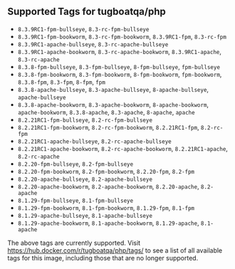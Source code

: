## Supported Tags for tugboatqa/php

* `8.3.9RC1-fpm-bullseye`, `8.3-rc-fpm-bullseye`
* `8.3.9RC1-fpm-bookworm`, `8.3-rc-fpm-bookworm`, `8.3.9RC1-fpm`, `8.3-rc-fpm`
* `8.3.9RC1-apache-bullseye`, `8.3-rc-apache-bullseye`
* `8.3.9RC1-apache-bookworm`, `8.3-rc-apache-bookworm`, `8.3.9RC1-apache`, `8.3-rc-apache`
* `8.3.8-fpm-bullseye`, `8.3-fpm-bullseye`, `8-fpm-bullseye`, `fpm-bullseye`
* `8.3.8-fpm-bookworm`, `8.3-fpm-bookworm`, `8-fpm-bookworm`, `fpm-bookworm`, `8.3.8-fpm`, `8.3-fpm`, `8-fpm`, `fpm`
* `8.3.8-apache-bullseye`, `8.3-apache-bullseye`, `8-apache-bullseye`, `apache-bullseye`
* `8.3.8-apache-bookworm`, `8.3-apache-bookworm`, `8-apache-bookworm`, `apache-bookworm`, `8.3.8-apache`, `8.3-apache`, `8-apache`, `apache`
* `8.2.21RC1-fpm-bullseye`, `8.2-rc-fpm-bullseye`
* `8.2.21RC1-fpm-bookworm`, `8.2-rc-fpm-bookworm`, `8.2.21RC1-fpm`, `8.2-rc-fpm`
* `8.2.21RC1-apache-bullseye`, `8.2-rc-apache-bullseye`
* `8.2.21RC1-apache-bookworm`, `8.2-rc-apache-bookworm`, `8.2.21RC1-apache`, `8.2-rc-apache`
* `8.2.20-fpm-bullseye`, `8.2-fpm-bullseye`
* `8.2.20-fpm-bookworm`, `8.2-fpm-bookworm`, `8.2.20-fpm`, `8.2-fpm`
* `8.2.20-apache-bullseye`, `8.2-apache-bullseye`
* `8.2.20-apache-bookworm`, `8.2-apache-bookworm`, `8.2.20-apache`, `8.2-apache`
* `8.1.29-fpm-bullseye`, `8.1-fpm-bullseye`
* `8.1.29-fpm-bookworm`, `8.1-fpm-bookworm`, `8.1.29-fpm`, `8.1-fpm`
* `8.1.29-apache-bullseye`, `8.1-apache-bullseye`
* `8.1.29-apache-bookworm`, `8.1-apache-bookworm`, `8.1.29-apache`, `8.1-apache`

The above tags are currently supported. Visit https://hub.docker.com/r/tugboatqa/php/tags/ to see a list of all available tags for this image, including those that are no longer supported.
